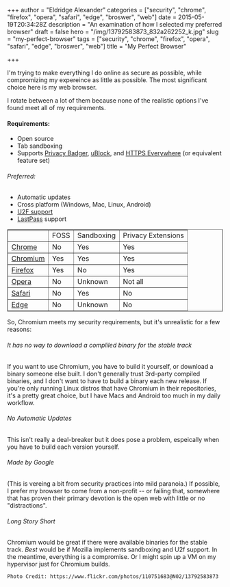 +++
author = "Eldridge Alexander"
categories = ["security", "chrome", "firefox", "opera", "safari", "edge", "broswer", "web"]
date = 2015-05-19T20:34:28Z
description = "An examination of how I selected my preferred browser"
draft = false
hero = "/img/13792583873_832a262252_k.jpg"
slug = "my-perfect-browser"
tags = ["security", "chrome", "firefox", "opera", "safari", "edge", "broswer", "web"]
title = "My Perfect Browser"

+++

I'm trying to make everything I do online as secure as possible, while compromizing my expereince as little as possible. The most significant choice here is my web browser.

I rotate between a lot of them because none of the realistic options I've found meet all of my requirements.

#### Requirements:
* Open source
* Tab sandboxing
* Supports [Privacy Badger](https://www.eff.org/privacybadger), [uBlock](https://chrome.google.com/webstore/detail/ublock-origin/cjpalhdlnbpafiamejdnhcphjbkeiagm?hl=en), and [HTTPS Everywhere](https://www.eff.org/HTTPS-EVERYWHERE) (or equivalent feature set)

###### Preferred:
* Automatic updates
* Cross platform (Windows, Mac, Linux, Android)
* [U2F support](https://www.yubico.com/applications/fido/)
* [LastPass](https://lastpass.com/) support

<table border="1">
  <tr>
    <td></td>
    <td>FOSS</td>
    <td>Sandboxing</td>
    <td>Privacy Extensions</td>
  </tr>
  <tr>
    <td><a href="https://www.google.com/chrome/">Chrome</a></td>
    <td>No</td>
    <td>Yes</td>
    <td>Yes</td>
  </tr>
  <tr>
    <td><a href="https://www.chromium.org/">Chromium</a></td>
    <td>Yes</td>
    <td>Yes</td>
    <td>Yes</td>
  </tr>
  <tr>
    <td><a href="https://www.firefox.com">Firefox</a></td>
    <td>Yes</td>
    <td>No</td>
    <td>Yes<Yes/td>
  </tr>
  <tr>
    <td><a href="http://www.opera.com/">Opera</a></td>
    <td>No</td>
    <td>Unknown</td>
    <td>Not all</td>
  </tr>
  <tr>
    <td><a href="https://www.apple.com/safari/">Safari</a></td>
    <td>No</td>
    <td>Yes</td>
    <td>No</td>
  </tr>
  <tr>
    <td><a href="http://windows.microsoft.com/en-us/windows/preview-microsoft-edge-pc">Edge</a></td>
    <td>No</td>
    <td>Unknown</td>
    <td>No</td>
  </tr>
  </table>

So, Chromium meets my security requirements, but it's unrealistic for a few reasons:

###### It has no way to download a compliled binary for the stable track
If you want to use Chromium, you have to build it yourself, or download a binary someone else built. I don't generally trust 3rd-party compiled binaries, and I don't want to have to build a binary each new release. If you're only running Linux distros that have Chromium in their repositories, it's a pretty great choice, but I have Macs and Android too much in my daily workflow.

###### No Automatic Updates
This isn't really a deal-breaker but it does pose a problem, espeically when you have to build each version yourself.

###### Made by Google
(This is vereing a bit from security practices into mild paranoia.) If possible, I prefer my browser to come from a non-profit -- or failing that, somewhere that has proven their primary devotion is the open web with little or no "distractions".


###### Long Story Short
Chromium would be great if there were available binaries for the stable track. *Best* would be if Mozilla implements sandboxing and U2f support. In the meantime, everything is a compromise. Or I might spin up a VM on my hypervisor just for Chromium builds.

`Photo Credit: https://www.flickr.com/photos/110751683@N02/13792583873`
